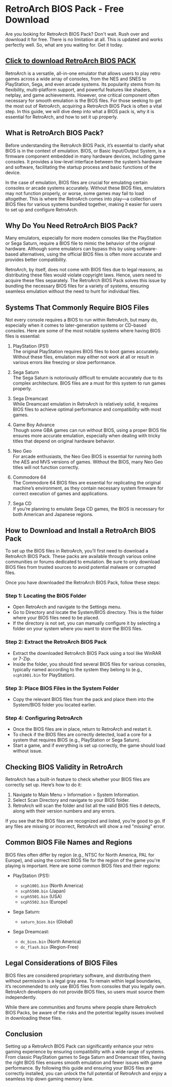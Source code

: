 # RetroArch BIOS Pack - Free Download

Are you looking for RetroArch BIOS Pack? Don't wait. Rush over and download it for free. There is no limitation at all. This is updated and works perfectly well. So, what are you waiting for. Get it today.

## [Click to download RetroArch BIOS PACK](https://marllabas.com/retroarch-bios-pack)

RetroArch is a versatile, all-in-one emulator that allows users to play retro games across a wide array of consoles, from the NES and SNES to PlayStation, Sega, and even arcade systems. Its popularity stems from its flexibility, multi-platform support, and powerful features like shaders, netplay, and game achievements. However, one critical component often necessary for smooth emulation is the BIOS files. For those seeking to get the most out of RetroArch, acquiring a RetroArch BIOS Pack is often a vital step. In this guide, we will dive deep into what a BIOS pack is, why it is essential for RetroArch, and how to set it up properly.

## What is RetroArch BIOS Pack?

Before understanding the RetroArch BIOS Pack, it’s essential to clarify what BIOS is in the context of emulation. BIOS, or Basic Input/Output System, is a firmware component embedded in many hardware devices, including game consoles. It provides a low-level interface between the system’s hardware and software, facilitating the startup process and basic functions of the device.

In the case of emulation, BIOS files are crucial for emulating certain consoles or arcade systems accurately. Without these BIOS files, emulators may not function properly, or worse, some games may fail to load altogether. This is where the RetroArch  comes into play—a collection of BIOS files for various systems bundled together, making it easier for users to set up and configure RetroArch.

## Why Do You Need RetroArch BIOS Pack?

Many emulators, especially for more modern consoles like the PlayStation or Sega Saturn, require a BIOS file to mimic the behavior of the original hardware. Although some emulators can bypass this by using software-based alternatives, using the official BIOS files is often more accurate and provides better compatibility.

RetroArch, by itself, does not come with BIOS files due to legal reasons, as distributing these files would violate copyright laws. Hence, users need to acquire these files separately. The RetroArch BIOS Pack solves this issue by bundling the necessary BIOS files for a variety of systems, ensuring seamless emulation without the need to hunt for individual files.

## Systems That Commonly Require BIOS Files

Not every console requires a BIOS to run within RetroArch, but many do, especially when it comes to later-generation systems or CD-based consoles. Here are some of the most notable systems where having BIOS files is essential:

1. PlayStation (PS1)  
   The original PlayStation requires BIOS files to boot games accurately. Without these files, emulation may either not work at all or result in various errors like freezing or slow performance.

2. Sega Saturn  
   The Sega Saturn is notoriously difficult to emulate accurately due to its complex architecture. BIOS files are a must for this system to run games properly.

3. Sega Dreamcast  
   While Dreamcast emulation in RetroArch is relatively solid, it requires BIOS files to achieve optimal performance and compatibility with most games.

4. Game Boy Advance  
   Though some GBA games can run without BIOS, using a proper BIOS file ensures more accurate emulation, especially when dealing with tricky titles that depend on original hardware behavior.

5. Neo Geo  
   For arcade enthusiasts, the Neo Geo BIOS is essential for running both the AES and MVS versions of games. Without the BIOS, many Neo Geo titles will not function correctly.

6. Commodore 64  
   The Commodore 64 BIOS files are essential for replicating the original machine’s environment, as they contain necessary system firmware for correct execution of games and applications.

7. Sega CD  
   If you’re planning to emulate Sega CD games, the BIOS is necessary for both American and Japanese regions.

## How to Download and Install a RetroArch BIOS Pack

To set up the BIOS files in RetroArch, you’ll first need to download a RetroArch BIOS Pack. These packs are available through various online communities or forums dedicated to emulation. Be sure to only download BIOS files from trusted sources to avoid potential malware or corrupted files.

Once you have downloaded the RetroArch BIOS Pack, follow these steps:

### Step 1: Locating the BIOS Folder
- Open RetroArch and navigate to the Settings menu.
- Go to Directory and locate the System/BIOS directory. This is the folder where your BIOS files need to be placed.
- If the directory is not set, you can manually configure it by selecting a folder on your system where you want to store the BIOS files.

### Step 2: Extract the RetroArch BIOS Pack
- Extract the downloaded RetroArch BIOS Pack using a tool like WinRAR or 7-Zip.
- Inside the folder, you should find several BIOS files for various consoles, typically named according to the system they belong to (e.g., `scph1001.bin` for PlayStation).

### Step 3: Place BIOS Files in the System Folder
- Copy the relevant BIOS files from the pack and place them into the System/BIOS folder you located earlier.

### Step 4: Configuring RetroArch
- Once the BIOS files are in place, return to RetroArch and restart it.
- To check if the BIOS files are correctly detected, load a core for a system that requires BIOS (e.g., PlayStation or Sega Saturn).
- Start a game, and if everything is set up correctly, the game should load without issue.

## Checking BIOS Validity in RetroArch

RetroArch has a built-in feature to check whether your BIOS files are correctly set up. Here’s how to do it:

1. Navigate to Main Menu > Information > System Information.
2. Select Scan Directory and navigate to your BIOS folder.
3. RetroArch will scan the folder and list all the valid BIOS files it detects, along with their version numbers and any errors.

If you see that the BIOS files are recognized and listed, you’re good to go. If any files are missing or incorrect, RetroArch will show a red "missing" error.

## Common BIOS File Names and Regions

BIOS files often differ by region (e.g., NTSC for North America, PAL for Europe), and using the correct BIOS file for the region of the game you're playing is important. Here are some common BIOS files and their regions:

- PlayStation (PS1):  
  - `scph1001.bin` (North America)  
  - `scph5500.bin` (Japan)  
  - `scph5501.bin` (USA)  
  - `scph5502.bin` (Europe)

- Sega Saturn:  
  - `saturn_bios.bin` (Global)

- Sega Dreamcast:  
  - `dc_bios.bin` (North America)  
  - `dc_flash.bin` (Region-Free)

## Legal Considerations of BIOS Files

BIOS files are considered proprietary software, and distributing them without permission is a legal gray area. To remain within legal boundaries, it’s recommended to only use BIOS files from consoles that you legally own. RetroArch developers do not provide BIOS files, so users must source them independently.

While there are communities and forums where people share RetroArch BIOS Packs, be aware of the risks and the potential legality issues involved in downloading these files.

## Conclusion

Setting up a RetroArch BIOS Pack can significantly enhance your retro gaming experience by ensuring compatibility with a wide range of systems. From classic PlayStation games to Sega Saturn and Dreamcast titles, having the right BIOS files ensures smooth emulation and fewer issues with game performance. By following this guide and ensuring your BIOS files are correctly installed, you can unlock the full potential of RetroArch and enjoy a seamless trip down gaming memory lane.
